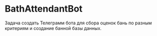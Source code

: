 # BathAttendantBot

Задача создать Телеграмм бота для сбора оценок бань по разным критериям и создание банной базы данных.
